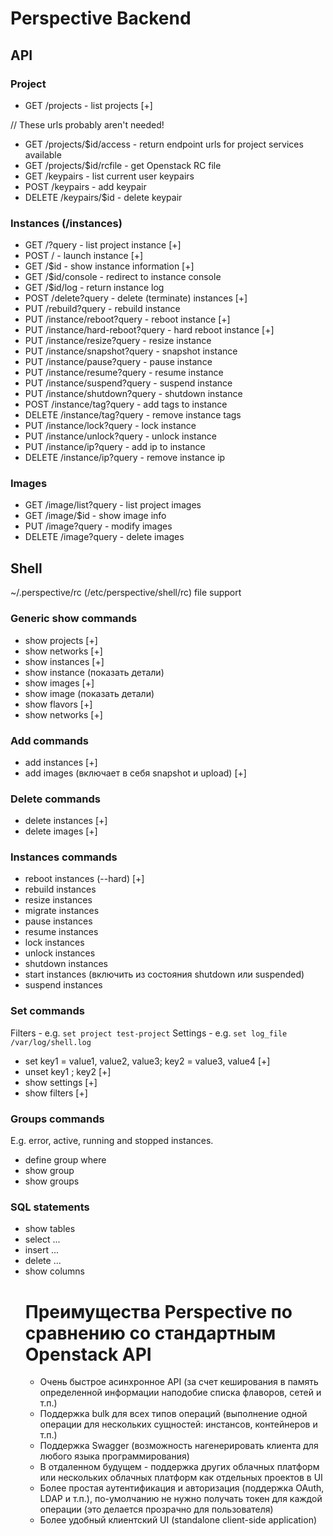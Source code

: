 # Perspective Backend

## API
### Project
* GET /projects - list projects [+]

// These urls probably aren't needed!
* GET /projects/$id/access - return endpoint urls for project services available
* GET /projects/$id/rcfile - get Openstack RC file
* GET /keypairs - list current user keypairs
* POST /keypairs - add keypair
* DELETE /keypairs/$id - delete keypair

### Instances (/instances)
* GET /?query - list project instance [+]
* POST / - launch instance [+]
* GET /$id - show instance information [+]
* GET /$id/console - redirect to instance console
* GET /$id/log - return instance log
* POST /delete?query - delete (terminate) instances [+]
* PUT /rebuild?query - rebuild instance
* PUT /instance/reboot?query - reboot instance [+]
* PUT /instance/hard-reboot?query - hard reboot instance [+]
* PUT /instance/resize?query - resize instance
* PUT /instance/snapshot?query - snapshot instance
* PUT /instance/pause?query - pause instance
* PUT /instance/resume?query - resume instance
* PUT /instance/suspend?query - suspend instance
* PUT /instance/shutdown?query - shutdown instance
* POST /instance/tag?query - add tags to instance
* DELETE /instance/tag?query - remove instance tags
* PUT /instance/lock?query - lock instance
* PUT /instance/unlock?query - unlock instance
* PUT /instance/ip?query - add ip to instance
* DELETE /instance/ip?query - remove instance ip
 
### Images
* GET /image/list?query - list project images
* GET /image/$id - show image info
* PUT /image?query - modify images
* DELETE /image?query - delete images


## Shell

~/.perspective/rc (/etc/perspective/shell/rc) file support

### Generic show commands
* show projects [+]
* show networks [+]
* show instances [+]
* show instance (показать детали)
* show images [+]
* show image (показать детали)
* show flavors [+]
* show networks [+]

### Add commands
* add instances [+]
* add images (включает в себя snapshot и upload) [+]

### Delete commands
* delete instances [+]
* delete images [+]

### Instances commands
* reboot instances (--hard) [+]
* rebuild instances
* resize instances
* migrate instances
* pause instances
* resume instances
* lock instances
* unlock instances
* shutdown instances
* start instances (включить из состояния shutdown или suspended)
* suspend instances

### Set commands
Filters - e.g. ```set project test-project```
Settings - e.g. ```set log_file /var/log/shell.log```
* set key1 = value1, value2, value3; key2 = value3, value4 [+]
* unset key1 ; key2 [+]
* show settings [+]
* show filters [+]

### Groups commands
E.g. error, active, running and stopped instances.
* define group where <predicate> 
* show group <name>
* show groups

### SQL statements
* show tables
* select ...
* insert ...
* delete ...
* show columns <table>

# Преимущества Perspective по сравнению со стандартным Openstack API

* Очень быстрое асинхронное API (за счет кеширования в память определенной информации наподобие списка флаворов, сетей и т.п.)
* Поддержка bulk для всех типов операций (выполнение одной операции для нескольких сущностей: инстансов, контейнеров и т.п.)
* Поддержка Swagger (возможность нагенерировать клиента для любого языка программирования)
* В отдаленном будущем - поддержка других облачных платформ или нескольких облачных платформ как отдельных проектов в UI
* Более простая аутентификация и авторизация (поддержка OAuth, LDAP и т.п.), по-умолчанию не нужно получать токен для каждой операции (это делается прозрачно для пользователя)
* Более удобный клиентский UI (standalone client-side application)